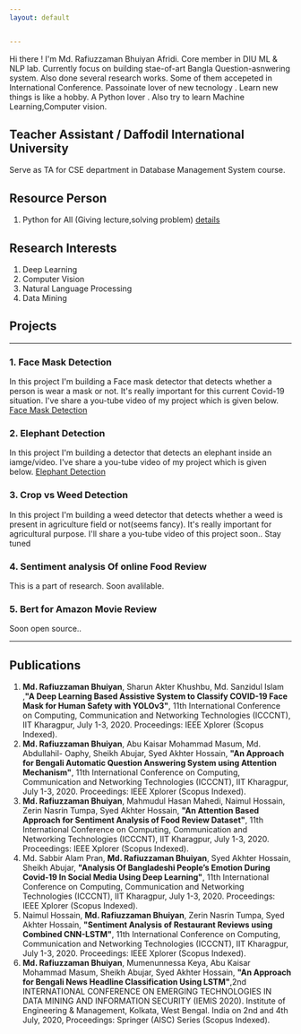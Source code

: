 ```yaml
---
layout: default


---
```


Hi there ! I'm Md. Rafiuzzaman Bhuiyan Afridi. Core member in DIU ML & NLP lab. Currently focus on building stae-of-art Bangla Question-asnwering system. Also done several research works. Some of them accepeted in International Conference. Passoinate lover of new tecnology . Learn new things is like a hobby. A Python lover . Also try to learn Machine Learning,Computer vision. 

## Teacher Assistant / Daffodil International University
Serve as TA for CSE department in Database Management System course. 

## Resource Person
1. Python for All (Giving lecture,solving problem) [details](https://www.facebook.com/groups/191702245271190/about/)

## Research Interests
1. Deep Learning
2. Computer Vision
3. Natural Language Processing
4. Data Mining

## Projects
***
### 1. Face Mask Detection
In this project I'm building a Face mask detector that detects whether a person is wear a mask or not. It's really important for this current Covid-19 situation. I've share a you-tube video of my project which is given below.
[Face Mask Detection](https://www.youtube.com/watch?v=k8OkplzCxQU&feature=emb_logo)
### 2. Elephant Detection
In this project I'm building a detector that detects an elephant inside an iamge/video. I've share a you-tube video of my project which is given below.
[Elephant Detection](https://www.youtube.com/watch?v=svvll0v9b8I)
### 3. Crop vs Weed Detection 
In this project I'm building a weed detector that detects whether a weed is present in agriculture field or not(seems fancy). It's really important for agricultural purpose. I'll share a you-tube video of this project soon.. Stay tuned
### 4. Sentiment analysis Of online Food Review
This is a part of research. Soon avalilable.
### 5. Bert for Amazon Movie Review
Soon open source.. 
***
## Publications 
1. **Md. Rafiuzzaman Bhuiyan**, Sharun Akter Khushbu, Md. Sanzidul Islam ,**"A Deep Learning Based Assistive System to Classify COVID-19 Face Mask for Human Safety with YOLOv3"**, 11th International Conference on Computing, Communication and Networking Technologies (ICCCNT), IIT Kharagpur, July 1-3, 2020. Proceedings: IEEE Xplorer (Scopus Indexed). 
2. **Md. Rafiuzzaman Bhuiyan**, Abu Kaisar Mohammad Masum, Md. Abdullahil- Oaphy, Sheikh Abujar, Syed Akhter Hossain, **"An Approach for Bengali Automatic Question Answering System using Attention Mechanism"**, 11th International Conference on Computing, Communication and Networking Technologies (ICCCNT), IIT Kharagpur, July 1-3, 2020. Proceedings: IEEE Xplorer (Scopus Indexed). 
3. **Md. Rafiuzzaman Bhuiyan**, Mahmudul Hasan Mahedi, Naimul Hossain, Zerin Nasrin Tumpa, Syed Akhter Hossain, **"An Attention Based Approach for Sentiment Analysis of Food Review Dataset"**, 11th International Conference on Computing, Communication and Networking Technologies (ICCCNT), IIT Kharagpur, July 1-3, 2020. Proceedings: IEEE Xplorer (Scopus Indexed). 
4. Md. Sabbir Alam Pran, **Md. Rafiuzzaman Bhuiyan**, Syed Akhter Hossain, Sheikh Abujar, **"Analysis Of Bangladeshi People’s Emotion During Covid-19 In Social Media Using Deep Learning"**, 11th International Conference on Computing, Communication and Networking Technologies (ICCCNT), IIT Kharagpur, July 1-3, 2020. Proceedings: IEEE Xplorer (Scopus Indexed). 
5. Naimul Hossain, **Md. Rafiuzzaman Bhuiyan**, Zerin Nasrin Tumpa, Syed Akhter Hossain, **"Sentiment Analysis of Restaurant Reviews using Combined CNN-LSTM"**, 11th International Conference on Computing, Communication and Networking Technologies (ICCCNT), IIT Kharagpur, July 1-3, 2020. Proceedings: IEEE Xplorer (Scopus Indexed). 
6. **Md. Rafiuzzaman Bhuiyan**, Mumenunnessa Keya, Abu Kaisar Mohammad Masum, Sheikh Abujar, Syed Akhter Hossain, **"An Approach for Bengali News Headline Classification Using LSTM"**,2nd INTERNATIONAL CONFERENCE ON EMERGING TECHNOLOGIES IN DATA MINING AND INFORMATION SECURITY (IEMIS 2020). Institute of Engineering & Management, Kolkata, West Bengal. India on 2nd and 4th July, 2020, Proceedings: Springer (AISC) Series (Scopus Indexed). 

